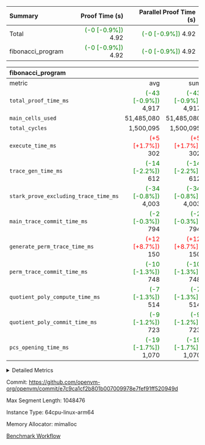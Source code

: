 | Summary | Proof Time (s) | Parallel Proof Time (s) |
|:---|---:|---:|
| Total | <span style='color: green'>(-0 [-0.9%])</span> 4.92 | <span style='color: green'>(-0 [-0.9%])</span> 4.92 |
| fibonacci_program | <span style='color: green'>(-0 [-0.9%])</span> 4.92 | <span style='color: green'>(-0 [-0.9%])</span> 4.92 |


| fibonacci_program |||||
|:---|---:|---:|---:|---:|
|metric|avg|sum|max|min|
| `total_proof_time_ms ` | <span style='color: green'>(-43 [-0.9%])</span> 4,917 | <span style='color: green'>(-43 [-0.9%])</span> 4,917 | <span style='color: green'>(-43 [-0.9%])</span> 4,917 | <span style='color: green'>(-43 [-0.9%])</span> 4,917 |
| `main_cells_used     ` |  51,485,080 |  51,485,080 |  51,485,080 |  51,485,080 |
| `total_cycles        ` |  1,500,095 |  1,500,095 |  1,500,095 |  1,500,095 |
| `execute_time_ms     ` | <span style='color: red'>(+5 [+1.7%])</span> 302 | <span style='color: red'>(+5 [+1.7%])</span> 302 | <span style='color: red'>(+5 [+1.7%])</span> 302 | <span style='color: red'>(+5 [+1.7%])</span> 302 |
| `trace_gen_time_ms   ` | <span style='color: green'>(-14 [-2.2%])</span> 612 | <span style='color: green'>(-14 [-2.2%])</span> 612 | <span style='color: green'>(-14 [-2.2%])</span> 612 | <span style='color: green'>(-14 [-2.2%])</span> 612 |
| `stark_prove_excluding_trace_time_ms` | <span style='color: green'>(-34 [-0.8%])</span> 4,003 | <span style='color: green'>(-34 [-0.8%])</span> 4,003 | <span style='color: green'>(-34 [-0.8%])</span> 4,003 | <span style='color: green'>(-34 [-0.8%])</span> 4,003 |
| `main_trace_commit_time_ms` | <span style='color: green'>(-2 [-0.3%])</span> 794 | <span style='color: green'>(-2 [-0.3%])</span> 794 | <span style='color: green'>(-2 [-0.3%])</span> 794 | <span style='color: green'>(-2 [-0.3%])</span> 794 |
| `generate_perm_trace_time_ms` | <span style='color: red'>(+12 [+8.7%])</span> 150 | <span style='color: red'>(+12 [+8.7%])</span> 150 | <span style='color: red'>(+12 [+8.7%])</span> 150 | <span style='color: red'>(+12 [+8.7%])</span> 150 |
| `perm_trace_commit_time_ms` | <span style='color: green'>(-10 [-1.3%])</span> 748 | <span style='color: green'>(-10 [-1.3%])</span> 748 | <span style='color: green'>(-10 [-1.3%])</span> 748 | <span style='color: green'>(-10 [-1.3%])</span> 748 |
| `quotient_poly_compute_time_ms` | <span style='color: green'>(-7 [-1.3%])</span> 514 | <span style='color: green'>(-7 [-1.3%])</span> 514 | <span style='color: green'>(-7 [-1.3%])</span> 514 | <span style='color: green'>(-7 [-1.3%])</span> 514 |
| `quotient_poly_commit_time_ms` | <span style='color: green'>(-9 [-1.2%])</span> 723 | <span style='color: green'>(-9 [-1.2%])</span> 723 | <span style='color: green'>(-9 [-1.2%])</span> 723 | <span style='color: green'>(-9 [-1.2%])</span> 723 |
| `pcs_opening_time_ms ` | <span style='color: green'>(-19 [-1.7%])</span> 1,070 | <span style='color: green'>(-19 [-1.7%])</span> 1,070 | <span style='color: green'>(-19 [-1.7%])</span> 1,070 | <span style='color: green'>(-19 [-1.7%])</span> 1,070 |



<details>
<summary>Detailed Metrics</summary>

| group | num_segments | keygen_time_ms | commit_exe_time_ms |
| --- | --- | --- | --- |
| fibonacci_program | 1 | 394 | 5 | 

| group | air_name | quotient_deg | interactions | constraints |
| --- | --- | --- | --- | --- |
| fibonacci_program | AccessAdapterAir<16> | 4 | 5 | 11 | 
| fibonacci_program | AccessAdapterAir<2> | 4 | 5 | 11 | 
| fibonacci_program | AccessAdapterAir<32> | 4 | 5 | 11 | 
| fibonacci_program | AccessAdapterAir<4> | 4 | 5 | 11 | 
| fibonacci_program | AccessAdapterAir<64> | 4 | 5 | 11 | 
| fibonacci_program | AccessAdapterAir<8> | 4 | 5 | 11 | 
| fibonacci_program | BitwiseOperationLookupAir<8> | 2 | 2 | 4 | 
| fibonacci_program | MemoryMerkleAir<8> | 4 | 4 | 38 | 
| fibonacci_program | PersistentBoundaryAir<8> | 4 | 3 | 5 | 
| fibonacci_program | PhantomAir | 4 | 3 | 4 | 
| fibonacci_program | Poseidon2PeripheryAir<BabyBearParameters>, 1> | 2 | 1 | 286 | 
| fibonacci_program | ProgramAir | 1 | 1 | 4 | 
| fibonacci_program | RangeTupleCheckerAir<2> | 1 | 1 | 4 | 
| fibonacci_program | Rv32HintStoreAir | 4 | 19 | 21 | 
| fibonacci_program | VariableRangeCheckerAir | 1 | 1 | 4 | 
| fibonacci_program | VmAirWrapper<Rv32BaseAluAdapterAir, BaseAluCoreAir<4, 8> | 4 | 19 | 30 | 
| fibonacci_program | VmAirWrapper<Rv32BaseAluAdapterAir, LessThanCoreAir<4, 8> | 4 | 17 | 35 | 
| fibonacci_program | VmAirWrapper<Rv32BaseAluAdapterAir, ShiftCoreAir<4, 8> | 4 | 23 | 84 | 
| fibonacci_program | VmAirWrapper<Rv32BranchAdapterAir, BranchEqualCoreAir<4> | 4 | 11 | 17 | 
| fibonacci_program | VmAirWrapper<Rv32BranchAdapterAir, BranchLessThanCoreAir<4, 8> | 4 | 13 | 32 | 
| fibonacci_program | VmAirWrapper<Rv32CondRdWriteAdapterAir, Rv32JalLuiCoreAir> | 4 | 10 | 15 | 
| fibonacci_program | VmAirWrapper<Rv32JalrAdapterAir, Rv32JalrCoreAir> | 4 | 16 | 16 | 
| fibonacci_program | VmAirWrapper<Rv32LoadStoreAdapterAir, LoadSignExtendCoreAir<4, 8> | 4 | 18 | 21 | 
| fibonacci_program | VmAirWrapper<Rv32LoadStoreAdapterAir, LoadStoreCoreAir<4> | 4 | 17 | 27 | 
| fibonacci_program | VmAirWrapper<Rv32MultAdapterAir, DivRemCoreAir<4, 8> | 4 | 25 | 72 | 
| fibonacci_program | VmAirWrapper<Rv32MultAdapterAir, MulHCoreAir<4, 8> | 4 | 24 | 23 | 
| fibonacci_program | VmAirWrapper<Rv32MultAdapterAir, MultiplicationCoreAir<4, 8> | 4 | 19 | 13 | 
| fibonacci_program | VmAirWrapper<Rv32RdWriteAdapterAir, Rv32AuipcCoreAir> | 4 | 11 | 12 | 
| fibonacci_program | VmConnectorAir | 4 | 3 | 8 | 

| group | air_name | segment | rows | prep_cols | perm_cols | main_cols | cells |
| --- | --- | --- | --- | --- | --- | --- | --- |
| fibonacci_program | AccessAdapterAir<8> | 0 | 32 |  | 12 | 17 | 928 | 
| fibonacci_program | BitwiseOperationLookupAir<8> | 0 | 65,536 | 3 | 8 | 2 | 655,360 | 
| fibonacci_program | MemoryMerkleAir<8> | 0 | 256 |  | 12 | 32 | 11,264 | 
| fibonacci_program | PersistentBoundaryAir<8> | 0 | 32 |  | 8 | 20 | 896 | 
| fibonacci_program | PhantomAir | 0 | 2 |  | 8 | 6 | 28 | 
| fibonacci_program | Poseidon2PeripheryAir<BabyBearParameters>, 1> | 0 | 256 |  | 8 | 300 | 78,848 | 
| fibonacci_program | ProgramAir | 0 | 4,096 |  | 8 | 10 | 73,728 | 
| fibonacci_program | RangeTupleCheckerAir<2> | 0 | 524,288 | 2 | 8 | 1 | 4,718,592 | 
| fibonacci_program | Rv32HintStoreAir | 0 | 4 |  | 24 | 32 | 224 | 
| fibonacci_program | VariableRangeCheckerAir | 0 | 262,144 | 2 | 8 | 1 | 2,359,296 | 
| fibonacci_program | VmAirWrapper<Rv32BaseAluAdapterAir, BaseAluCoreAir<4, 8> | 0 | 1,048,576 |  | 28 | 36 | 67,108,864 | 
| fibonacci_program | VmAirWrapper<Rv32BaseAluAdapterAir, LessThanCoreAir<4, 8> | 0 | 524,288 |  | 24 | 37 | 31,981,568 | 
| fibonacci_program | VmAirWrapper<Rv32BranchAdapterAir, BranchEqualCoreAir<4> | 0 | 262,144 |  | 16 | 26 | 11,010,048 | 
| fibonacci_program | VmAirWrapper<Rv32BranchAdapterAir, BranchLessThanCoreAir<4, 8> | 0 | 4 |  | 20 | 32 | 208 | 
| fibonacci_program | VmAirWrapper<Rv32CondRdWriteAdapterAir, Rv32JalLuiCoreAir> | 0 | 131,072 |  | 16 | 18 | 4,456,448 | 
| fibonacci_program | VmAirWrapper<Rv32JalrAdapterAir, Rv32JalrCoreAir> | 0 | 16 |  | 20 | 28 | 768 | 
| fibonacci_program | VmAirWrapper<Rv32LoadStoreAdapterAir, LoadStoreCoreAir<4> | 0 | 16 |  | 28 | 40 | 1,088 | 
| fibonacci_program | VmAirWrapper<Rv32RdWriteAdapterAir, Rv32AuipcCoreAir> | 0 | 8 |  | 16 | 21 | 296 | 
| fibonacci_program | VmConnectorAir | 0 | 2 | 1 | 8 | 4 | 24 | 

| group | segment | trace_gen_time_ms | total_proof_time_ms | total_cycles | total_cells | stark_prove_excluding_trace_time_ms | quotient_poly_compute_time_ms | quotient_poly_commit_time_ms | perm_trace_commit_time_ms | pcs_opening_time_ms | main_trace_commit_time_ms | main_cells_used | generate_perm_trace_time_ms | execute_time_ms |
| --- | --- | --- | --- | --- | --- | --- | --- | --- | --- | --- | --- | --- | --- | --- |
| fibonacci_program | 0 | 612 | 4,917 | 1,500,095 | 122,458,476 | 4,003 | 514 | 723 | 748 | 1,070 | 794 | 51,485,080 | 150 | 302 | 

</details>


Commit: https://github.com/openvm-org/openvm/commit/e7c9ca1cf2b801b007009978e7fef91ff520949d

Max Segment Length: 1048476

Instance Type: 64cpu-linux-arm64

Memory Allocator: mimalloc

[Benchmark Workflow](https://github.com/openvm-org/openvm/actions/runs/13534093319)
